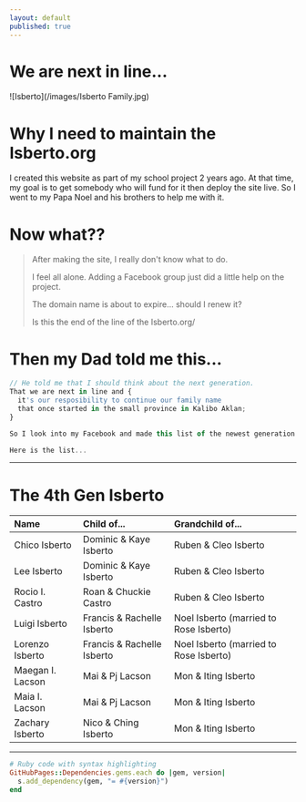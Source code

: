 ```yaml
---
layout: default
published: true
---
```


# We are next in line...

![Isberto](/images/Isberto Family.jpg)


# Why I need to maintain the Isberto.org 

I created this website as part of my school project 2 years ago. At that time, my goal is to get somebody who will fund for it then deploy the site live.
So I went to my Papa Noel and his brothers to help me with it.

# Now what??

> After making the site, I really don't know what to do. 
>
> I feel all alone. Adding a Facebook group just did a little help on the project.
>
> The domain name is about to expire... should I renew it?
>
> Is this the end of the line of the Isberto.org/

# Then my Dad told me this...

```js
// He told me that I should think about the next generation. 
That we are next in line and { 
  it's our resposibility to continue our family name 
  that once started in the small province in Kalibo Aklan;
}

So I look into my Facebook and made this list of the newest generation...

Here is the list...
```


* * *

# The 4th Gen Isberto

| Name             | Child of...                | Grandchild of...                        |
|:-----------------|:---------------------------|:--------------------------------------- |
| Chico Isberto    | Dominic & Kaye Isberto     | Ruben & Cleo Isberto                    |
| Lee Isberto      | Dominic & Kaye Isberto     | Ruben & Cleo Isberto                    |
| Rocio I. Castro  | Roan & Chuckie Castro      | Ruben & Cleo Isberto                    |
| Luigi Isberto    | Francis & Rachelle Isberto | Noel Isberto (married to Rose Isberto)  |
| Lorenzo Isberto  | Francis & Rachelle Isberto | Noel Isberto (married to Rose Isberto)  |
| Maegan I. Lacson | Mai & Pj Lacson            | Mon & Iting Isberto                     |
| Maia I. Lacson   | Mai & Pj Lacson            | Mon & Iting Isberto                     |
| Zachary Isberto  | Nico & Ching Isberto       | Mon & Iting Isberto                     |


* * *


```ruby
# Ruby code with syntax highlighting
GitHubPages::Dependencies.gems.each do |gem, version|
  s.add_dependency(gem, "= #{version}")
end
```






